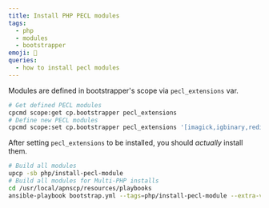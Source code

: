```yaml
---
title: Install PHP PECL modules
tags:
  - php
  - modules
  - bootstrapper
emoji: 🐘
queries:
  - how to install pecl modules
---
```


Modules are defined in bootstrapper's scope via `pecl_extensions` var.

```bash
# Get defined PECL modules
cpcmd scope:get cp.bootstrapper pecl_extensions
# Define new PECL modules
cpcmd scope:set cp.bootstrapper pecl_extensions '[imagick,igbinary,redis,memcached]'
```

After setting `pecl_extensions` to be installed, you should *actually* install them.

```bash
# Build all modules
upcp -sb php/install-pecl-module
# Build all modules for Multi-PHP installs
cd /usr/local/apnscp/resources/playbooks
ansible-playbook bootstrap.yml --tags=php/install-pecl-module --extra-vars=php_version=7.4 --extra-vars=multiphp_build=true
```
